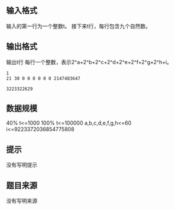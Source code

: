 ## 输入格式
输入的第一行为一个整数t。
接下来t行，每行包含九个自然数。
## 输出格式
输出t行
每行一个整数，表示2^a+2^b+2^c+2^d+2^e+2^f+2^g+2^h+i。

```input1
1
21 30 0 0 0 0 0 0 2147483647
```

```output1
3223322629
```

## 数据规模
40% t<=1000
100% t<=100000 a,b,c,d,e,f,g,h<=60 i<=9223372036854775808

## 提示
没有写明提示
## 题目来源
没有写明来源



